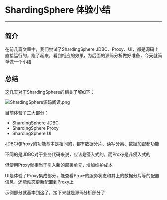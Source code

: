 # ShardingSphere 体验小结
***
## 简介
在前几篇文章中，我们尝试了ShardingSphere JDBC、Proxy、UI，都是源码上直接运行的，跑了起来，看到相应的效果，为后面的源码分析做好准备，今天就简单做一个小结

## 总结
这几天对于ShardingSphere的相关了解如下：


![ShardingSphere源码阅读.png](https://p3-juejin.byteimg.com/tos-cn-i-k3u1fbpfcp/f9ed6777b5d54edf9a7e7321bf0ae462~tplv-k3u1fbpfcp-watermark.image)

目前体验了三大部分：

- ShardingSphere JDBC
- ShardingSphere Proxy
- ShardingSphere UI

JDBC和Proxy的功能基本是相同的，都有数据分片、读写分离、数据加密都功能

不同的是JDBC对于业务代码来说，应该是侵入式的，而Proxy是非侵入式的

但使用Proxy就相当于引入新的部署单元，增加维护成本

UI是体验了Proxy集成部分，能查看Proxy的服务状态和其上的数据分片等的配置信息，还能动态更新配置到Proxy上

示例部分就基本到这了，接下来就是源码分析部分了